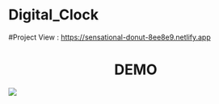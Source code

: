 # Digital_Clock

#Project View : https://sensational-donut-8ee8e9.netlify.app

<h1 align = 'center'>DEMO</h1>

<img src = "https://user-images.githubusercontent.com/84468462/212696472-18520d23-609c-4d23-9c73-78bc66757d88.png"/>
